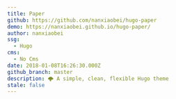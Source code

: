 ```yaml
---
title: Paper
github: https://github.com/nanxiaobei/hugo-paper
demo: https://nanxiaobei.github.io/hugo-paper/
author: nanxiaobei
ssg:
  - Hugo
cms:
  - No Cms
date: 2018-01-08T16:26:30.000Z
github_branch: master
description: 🌩 A simple, clean, flexible Hugo theme
stale: false
---
```

